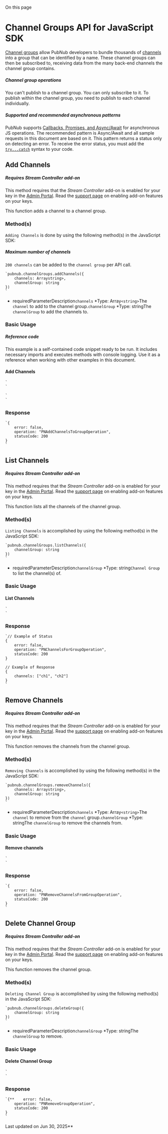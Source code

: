 On this page
# Channel Groups API for JavaScript SDK

[Channel groups](/docs/general/channels/subscribe#channel-groups) allow PubNub developers to bundle thousands of [channels](/docs/general/channels/overview) into a group that can be identified by a name. These channel groups can then be subscribed to, receiving data from the many back-end channels the channel group contains.

##### Channel group operations

You can't publish to a channel group. You can only subscribe to it. To publish within the channel group, you need to publish to each channel individually.

##### Supported and recommended asynchronous patterns

PubNub supports [Callbacks, Promises, and Async/Await](https://javascript.info/async) for asynchronous JS operations. The recommended pattern is Async/Await and all sample requests in this document are based on it. This pattern returns a status only on detecting an error. To receive the error status, you must add the [`try...catch`](https://javascript.info/try-catch) syntax to your code.

## Add Channels[​](#add-channels)

##### Requires Stream Controller add-on

This method requires that the *Stream Controller* add-on is enabled for your key in the [Admin Portal](https://admin.pubnub.com/). Read the [support page](https://support.pubnub.com/hc/en-us/articles/360051974791-How-do-I-enable-add-on-features-for-my-keys-) on enabling add-on features on your keys.

This function adds a channel to a channel group.

### Method(s)[​](#methods)

`Adding Channels` is done by using the following method(s) in the JavaScript SDK:

##### Maximum number of channels

`200 channels` can be added to the `channel group` per API call.

```
`pubnub.channelGroups.addChannels({  
    channels: Arraystring>,  
    channelGroup: string  
})  
`
```

*  requiredParameterDescription`channels` *Type: Array`<string>`The `channel` to add to the channel group.`channelGroup` *Type: stringThe `channelGroup` to add the channels to.

### Basic Usage[​](#basic-usage)

##### Reference code

This example is a self-contained code snippet ready to be run. It includes necessary imports and executes methods with console logging. Use it as a reference when working with other examples in this document.

#### Add Channels[​](#add-channels-1)

```
`  
`
```

```
`  
`
```

### Response[​](#response)

```
`{  
    error: false,  
    operation: "PNAddChannelsToGroupOperation",  
    statusCode: 200  
}  
`
```

## List Channels[​](#list-channels)

##### Requires Stream Controller add-on

This method requires that the *Stream Controller* add-on is enabled for your key in the [Admin Portal](https://admin.pubnub.com/). Read the [support page](https://support.pubnub.com/hc/en-us/articles/360051974791-How-do-I-enable-add-on-features-for-my-keys-) on enabling add-on features on your keys.

This function lists all the channels of the channel group.

### Method(s)[​](#methods-1)

`Listing Channels` is accomplished by using the following method(s) in the JavaScript SDK:

```
`pubnub.channelGroups.listChannels({  
    channelGroup: string  
})  
`
```

*  requiredParameterDescription`channelGroup` *Type: string`Channel Group` to list the channel(s) of.

### Basic Usage[​](#basic-usage-1)

#### List Channels[​](#list-channels-1)

```
`  
`
```

### Response[​](#response-1)

```
`// Example of Status  
{  
    error: false,  
    operation: "PNChannelsForGroupOperation",  
    statusCode: 200  
}  
  
// Example of Response  
{  
    channels: ["ch1", "ch2"]  
}  
`
```

## Remove Channels[​](#remove-channels)

##### Requires Stream Controller add-on

This method requires that the *Stream Controller* add-on is enabled for your key in the [Admin Portal](https://admin.pubnub.com/). Read the [support page](https://support.pubnub.com/hc/en-us/articles/360051974791-How-do-I-enable-add-on-features-for-my-keys-) on enabling add-on features on your keys.

This function removes the channels from the channel group.

### Method(s)[​](#methods-2)

`Removing Channels` is accomplished by using the following method(s) in the JavaScript SDK:

```
`pubnub.channelGroups.removeChannels({  
    channels: Arraystring>,  
    channelGroup: string  
})  
`
```

*  requiredParameterDescription`channels` *Type: Array`<string>`The `channel` to remove from the `channel` group.`channelGroup` *Type: stringThe `channelGroup` to remove the channels from.

### Basic Usage[​](#basic-usage-2)

#### Remove channels[​](#remove-channels-1)

```
`  
`
```

### Response[​](#response-2)

```
`{  
    error: false,  
    operation: "PNRemoveChannelsFromGroupOperation",  
    statusCode: 200  
}  
`
```

## Delete Channel Group[​](#delete-channel-group)

##### Requires Stream Controller add-on

This method requires that the *Stream Controller* add-on is enabled for your key in the [Admin Portal](https://admin.pubnub.com/). Read the [support page](https://support.pubnub.com/hc/en-us/articles/360051974791-How-do-I-enable-add-on-features-for-my-keys-) on enabling add-on features on your keys.

This function removes the channel group.

### Method(s)[​](#methods-3)

`Deleting Channel Group` is accomplished by using the following method(s) in the JavaScript SDK:

```
`pubnub.channelGroups.deleteGroup({  
    channelGroup: string  
})  
`
```

*  requiredParameterDescription`channelGroup` *Type: stringThe `channelGroup` to remove.

### Basic Usage[​](#basic-usage-3)

#### Delete Channel Group[​](#delete-channel-group-1)

```
`  
`
```

### Response[​](#response-3)

```
`{**    error: false,  
    operation: "PNRemoveGroupOperation",  
    statusCode: 200  
}  
`
```
Last updated on Jun 30, 2025**